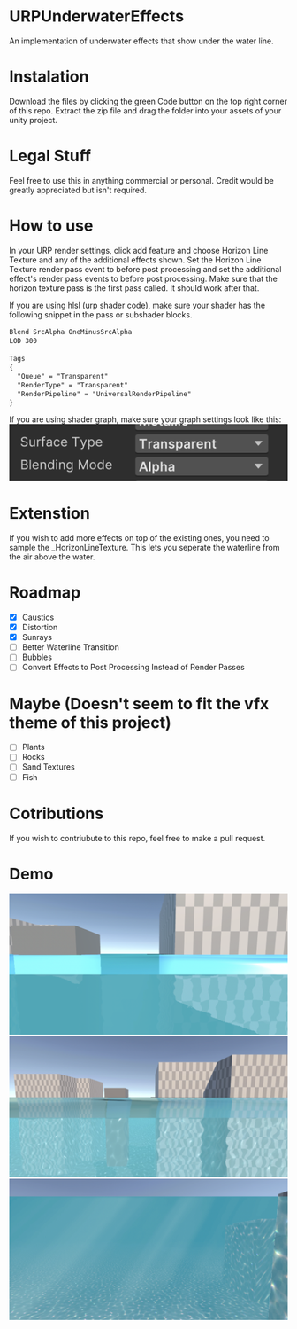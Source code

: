 # URPUnderwaterEffects
An implementation of underwater effects that show under the water line.

# Instalation
Download the files by clicking the green Code button on the top right corner of this repo. Extract the zip file and drag the folder into your assets of your unity project.

# Legal Stuff
Feel free to use this in anything commercial or personal. Credit would be greatly appreciated but isn't required.

# How to use
In your URP render settings, click add feature and choose Horizon Line Texture and 
any of the additional effects shown. Set the Horizon Line Texture render pass event to before post processing and set 
the additional effect's render pass events to before post processing. Make sure that the horizon texture pass is the first pass called. It should work after that.

If you are using hlsl (urp shader code), make sure your shader has the following snippet in the pass or subshader blocks.

```hlsl
Blend SrcAlpha OneMinusSrcAlpha
LOD 300

Tags
{
  "Queue" = "Transparent" 
  "RenderType" = "Transparent" 
  "RenderPipeline" = "UniversalRenderPipeline"
}
```

If you are using shader graph, make sure your graph settings look like this:
![Shader graph settings](https://github.com/End3r6/URPUnderwaterEffects/blob/master/Screenshots/ShaderGraphSettings.png)

# Extenstion
If you wish to add more effects on top of the existing ones, you need to sample the _HorizonLineTexture. This lets you seperate the waterline from the air above the water.

# Roadmap
* [x] Caustics
* [x] Distortion
* [x] Sunrays
* [ ] Better Waterline Transition
* [ ] Bubbles
* [ ] Convert Effects to Post Processing Instead of Render Passes

# Maybe (Doesn't seem to fit the vfx theme of this project)
* [ ] Plants
* [ ] Rocks
* [ ] Sand Textures
* [ ] Fish

# Cotributions
If you wish to contriubute to this repo, feel free to make a pull request.

# Demo
![Distortion](https://github.com/End3r6/URPUnderwaterEffects/blob/master/Screenshots/DistortionShowcase.png)
![Caustics](https://github.com/End3r6/URPUnderwaterEffects/blob/master/Screenshots/Showcase.png)
![Sunrays](https://github.com/End3r6/URPUnderwaterEffects/blob/master/Screenshots/Sunrays.png)
